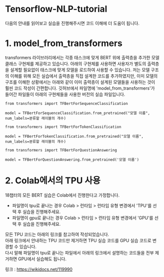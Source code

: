 # Tensorflow-NLP-tutorial
다음의 안내를 읽어보고 실습을 진행해주시면 코드 이해에 더 도움이 됩니다.

# 1. model_from_transformers  

transformers 라이브러리에서는 각종 태스크에 맞게 BERT 위에 출력층을 추가한 모델 클래스 구현체를 제공하고 있습니다. 아래의 구현체를 사용하면 사용자가 별도의 출력층을 설계할 필요없이 태스크에 맞게 모델을 로드하여 사용할 수 있습니다. 저는 모델 구조의 이해를 위해 모든 실습에서 출력층을 직접 설계한 코드를 추가하였지만, 이미 모델의 구조를 이해한 상황에서는 아래와 같이 이미 출력층이 설계된 모델들을 사용하는 것이 훨씬 코드 작성이 간편합니다. 깃허브에서 파일명에 'model_from_transformers'가 들어간 파일들이 아래의 구현체들을 사용한 버전의 실습 파일입니다.  

```
from transformers import TFBertForSequenceClassification

model = TFBertForSequenceClassification.from_pretrained("모델 이름", num_labels=분류할 레이블의 개수)
```
```
from transformers import TFBertForTokenClassification

model = TFBertForTokenClassification.from_pretrained("모델 이름", num_labels=분류할 레이블의 개수)
```
```
from transformers import TFBertForQuestionAnswering

model = TFBertForQuestionAnswering.from_pretrained('모델 이름')
```



# 2. Colab에서의 TPU 사용  

18챕터의 모든 BERT 실습은 Colab에서 진행한다고 가정합니다.  

* 파일명이 tpu로 끝나는 경우 Colab > 런타임 > 런타임 유형 변경에서 'TPU'를 선택 후 실습을 진행해주세요.
* 파일명이 gpu로 끝나는 경우 Colab > 런타임 > 런타임 유형 변경에서 'GPU'를 선택 후 실습을 진행해주세요.

모든 TPU 코드는 아래의 링크를 참고하여 작성되었습니다.  
아래 링크에서 안내하는 TPU 코드만 제거하면 TPU 실습 코드를 GPU 실습 코드로 변경할 수 있습니다.  
다시 말해 파일명이 tpu로 끝나는 파일에서 아래의 링크에서 설명하는 코드들을 전부 제거하면 GPU에서 실습해도 됩니다.  

링크 : https://wikidocs.net/119990
